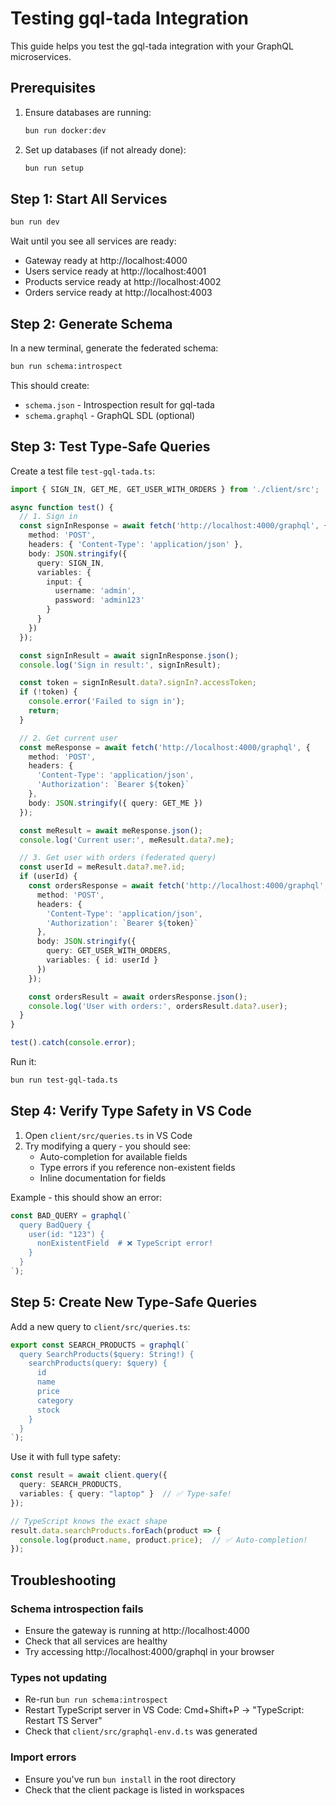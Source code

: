 # Testing gql-tada Integration

This guide helps you test the gql-tada integration with your GraphQL microservices.

## Prerequisites

1. Ensure databases are running:
   ```bash
   bun run docker:dev
   ```

2. Set up databases (if not already done):
   ```bash
   bun run setup
   ```

## Step 1: Start All Services

```bash
bun run dev
```

Wait until you see all services are ready:
- Gateway ready at http://localhost:4000
- Users service ready at http://localhost:4001  
- Products service ready at http://localhost:4002
- Orders service ready at http://localhost:4003

## Step 2: Generate Schema

In a new terminal, generate the federated schema:

```bash
bun run schema:introspect
```

This should create:
- `schema.json` - Introspection result for gql-tada
- `schema.graphql` - GraphQL SDL (optional)

## Step 3: Test Type-Safe Queries

Create a test file `test-gql-tada.ts`:

```typescript
import { SIGN_IN, GET_ME, GET_USER_WITH_ORDERS } from './client/src';

async function test() {
  // 1. Sign in
  const signInResponse = await fetch('http://localhost:4000/graphql', {
    method: 'POST',
    headers: { 'Content-Type': 'application/json' },
    body: JSON.stringify({
      query: SIGN_IN,
      variables: {
        input: {
          username: 'admin',
          password: 'admin123'
        }
      }
    })
  });

  const signInResult = await signInResponse.json();
  console.log('Sign in result:', signInResult);

  const token = signInResult.data?.signIn?.accessToken;
  if (!token) {
    console.error('Failed to sign in');
    return;
  }

  // 2. Get current user
  const meResponse = await fetch('http://localhost:4000/graphql', {
    method: 'POST',
    headers: {
      'Content-Type': 'application/json',
      'Authorization': `Bearer ${token}`
    },
    body: JSON.stringify({ query: GET_ME })
  });

  const meResult = await meResponse.json();
  console.log('Current user:', meResult.data?.me);

  // 3. Get user with orders (federated query)
  const userId = meResult.data?.me?.id;
  if (userId) {
    const ordersResponse = await fetch('http://localhost:4000/graphql', {
      method: 'POST',
      headers: {
        'Content-Type': 'application/json',
        'Authorization': `Bearer ${token}`
      },
      body: JSON.stringify({
        query: GET_USER_WITH_ORDERS,
        variables: { id: userId }
      })
    });

    const ordersResult = await ordersResponse.json();
    console.log('User with orders:', ordersResult.data?.user);
  }
}

test().catch(console.error);
```

Run it:
```bash
bun run test-gql-tada.ts
```

## Step 4: Verify Type Safety in VS Code

1. Open `client/src/queries.ts` in VS Code
2. Try modifying a query - you should see:
   - Auto-completion for available fields
   - Type errors if you reference non-existent fields
   - Inline documentation for fields

Example - this should show an error:
```typescript
const BAD_QUERY = graphql(`
  query BadQuery {
    user(id: "123") {
      nonExistentField  # ❌ TypeScript error!
    }
  }
`);
```

## Step 5: Create New Type-Safe Queries

Add a new query to `client/src/queries.ts`:

```typescript
export const SEARCH_PRODUCTS = graphql(`
  query SearchProducts($query: String!) {
    searchProducts(query: $query) {
      id
      name
      price
      category
      stock
    }
  }
`);
```

Use it with full type safety:
```typescript
const result = await client.query({
  query: SEARCH_PRODUCTS,
  variables: { query: "laptop" }  // ✅ Type-safe!
});

// TypeScript knows the exact shape
result.data.searchProducts.forEach(product => {
  console.log(product.name, product.price);  // ✅ Auto-completion!
});
```

## Troubleshooting

### Schema introspection fails
- Ensure the gateway is running at http://localhost:4000
- Check that all services are healthy
- Try accessing http://localhost:4000/graphql in your browser

### Types not updating
- Re-run `bun run schema:introspect`
- Restart TypeScript server in VS Code: Cmd+Shift+P → "TypeScript: Restart TS Server"
- Check that `client/src/graphql-env.d.ts` was generated

### Import errors
- Ensure you've run `bun install` in the root directory
- Check that the client package is listed in workspaces